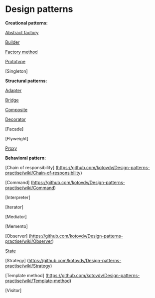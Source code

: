 # Design patterns

<b>Creational patterns:</b>

[Abstract factory](https://github.com/kotovdv/Design-patterns-practise/wiki/Abstract-factory)

[Builder](https://github.com/kotovdv/Design-patterns-practise/wiki/Builder)

[Factory method](https://github.com/kotovdv/Design-patterns-practise/wiki/Factory-method)

[Prototype](https://github.com/kotovdv/Design-patterns-practise/wiki/Prototype)

[Singleton]


<b>Structural patterns:</b>

[Adapter](https://github.com/kotovdv/Design-patterns-practise/wiki/Adapter)

[Bridge](https://github.com/kotovdv/Design-patterns-practise/wiki/Bridge)

[Composite](https://github.com/kotovdv/Design-patterns-practise/wiki/Composite)

[Decorator](https://github.com/kotovdv/Design-patterns-practise/wiki/Decorator)

[Facade]

[Flyweight]

[Proxy](https://github.com/kotovdv/Design-patterns-practise/wiki/Proxy)

<b>Behavioral pattern:</b>

[Chain of responsibility] (https://github.com/kotovdv/Design-patterns-practise/wiki/Chain-of-responsibility)

[Command] (https://github.com/kotovdv/Design-patterns-practise/wiki/Command)

[Interpreter]

[Iterator]

[Mediator]

[Memento]

[Observer] (https://github.com/kotovdv/Design-patterns-practise/wiki/Observer)

[State](https://github.com/kotovdv/Design-patterns-practise/wiki/State)

[Strategy] (https://github.com/kotovdv/Design-patterns-practise/wiki/Strategy)

[Template method] (https://github.com/kotovdv/Design-patterns-practise/wiki/Template-method)

[Visitor]

